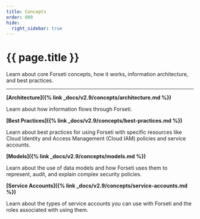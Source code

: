 ```yaml
---
title: Concepts
order: 000
hide:
  right_sidebar: true
---
```


# {{ page.title }}

Learn about core Forseti concepts, how it works, information architecture, and best practices.

---

**[Architecture]({% link _docs/v2.9/concepts/architecture.md %})**

Learn about how information flows through Forseti.

**[Best Practices]({% link _docs/v2.9/concepts/best-practices.md %})**

Learn about best practices for using Forseti with specific resources like Cloud Identity and
Access Management (Cloud IAM) policies and service accounts.

**[Models]({% link _docs/v2.9/concepts/models.md %})**

Learn about the use of data models and how Forseti uses them to represent, audit, and explain
complex security policies.

**[Service Accounts]({% link _docs/v2.9/concepts/service-accounts.md %})**

Learn about the types of service accounts you can use with Forseti and the roles associated with
using them.
